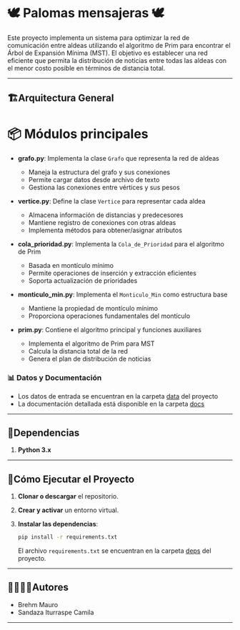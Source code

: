 # 🕊️ Palomas mensajeras  🕊️ 

Este proyecto implementa un sistema para optimizar la red de comunicación entre aldeas utilizando el algoritmo de Prim para encontrar el Árbol de Expansión Mínima (MST). El objetivo es establecer una red eficiente que permita la distribución de noticias entre todas las aldeas con el menor costo posible en términos de distancia total.

---
## 🏗Arquitectura General


 # 📦 Módulos principales

- **grafo.py**: Implementa la clase `Grafo` que representa la red de aldeas
  - Maneja la estructura del grafo y sus conexiones
  - Permite cargar datos desde archivo de texto
  - Gestiona las conexiones entre vértices y sus pesos

- **vertice.py**: Define la clase `Vertice` para representar cada aldea
  - Almacena información de distancias y predecesores
  - Mantiene registro de conexiones con otras aldeas
  - Implementa métodos para obtener/asignar atributos

- **cola_prioridad.py**: Implementa la `Cola_de_Prioridad` para el algoritmo de Prim
  - Basada en montículo mínimo
  - Permite operaciones de inserción y extracción eficientes
  - Soporta actualización de prioridades

- **monticulo_min.py**: Implementa el `Monticulo_Min` como estructura base
  - Mantiene la propiedad de montículo mínimo
  - Proporciona operaciones fundamentales del montículo

- **prim.py**: Contiene el algoritmo principal y funciones auxiliares
  - Implementa el algoritmo de Prim para MST
  - Calcula la distancia total de la red
  - Genera el plan de distribución de noticias

### 📊 Datos y Documentación
- Los datos de entrada se encuentran en la carpeta [data](./data) del proyecto
- La documentación detallada está disponible en la carpeta [docs](./docs)

---
## 📑Dependencias

1. **Python 3.x**

---
## 🚀Cómo Ejecutar el Proyecto
1. **Clonar o descargar** el repositorio.

2. **Crear y activar** un entorno virtual.

3. **Instalar las dependencias**:
   ```bash
   pip install -r requirements.txt
   ```
   El archivo `requirements.txt` se encuentran en la carpeta [deps](./deps) del proyecto.

---
## 🙎‍♀️🙎‍♂️Autores

- Brehm Mauro
- Sandaza Iturraspe Camila 

---
